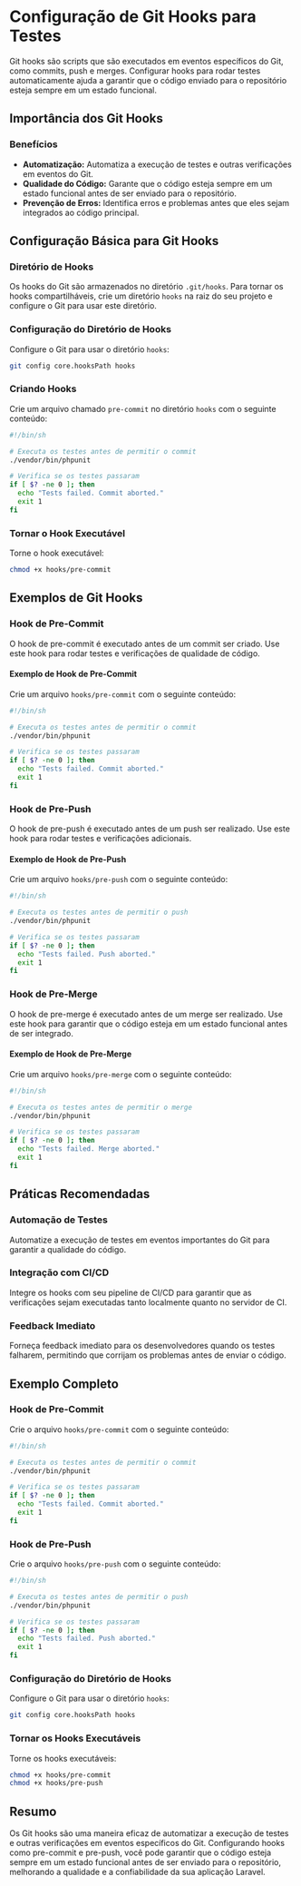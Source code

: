 # Configuração de Git Hooks para Testes

Git hooks são scripts que são executados em eventos específicos do Git, como commits, push e merges. Configurar hooks para rodar testes automaticamente ajuda a garantir que o código enviado para o repositório esteja sempre em um estado funcional.

## Importância dos Git Hooks

### Benefícios

- **Automatização:** Automatiza a execução de testes e outras verificações em eventos do Git.
- **Qualidade do Código:** Garante que o código esteja sempre em um estado funcional antes de ser enviado para o repositório.
- **Prevenção de Erros:** Identifica erros e problemas antes que eles sejam integrados ao código principal.

## Configuração Básica para Git Hooks

### Diretório de Hooks

Os hooks do Git são armazenados no diretório `.git/hooks`. Para tornar os hooks compartilháveis, crie um diretório `hooks` na raiz do seu projeto e configure o Git para usar este diretório.

### Configuração do Diretório de Hooks

Configure o Git para usar o diretório `hooks`:

```bash
git config core.hooksPath hooks
```

### Criando Hooks

Crie um arquivo chamado `pre-commit` no diretório `hooks` com o seguinte conteúdo:

```bash
#!/bin/sh

# Executa os testes antes de permitir o commit
./vendor/bin/phpunit

# Verifica se os testes passaram
if [ $? -ne 0 ]; then
  echo "Tests failed. Commit aborted."
  exit 1
fi
```

### Tornar o Hook Executável

Torne o hook executável:

```bash
chmod +x hooks/pre-commit
```

## Exemplos de Git Hooks

### Hook de Pre-Commit

O hook de pre-commit é executado antes de um commit ser criado. Use este hook para rodar testes e verificações de qualidade de código.

#### Exemplo de Hook de Pre-Commit

Crie um arquivo `hooks/pre-commit` com o seguinte conteúdo:

```bash
#!/bin/sh

# Executa os testes antes de permitir o commit
./vendor/bin/phpunit

# Verifica se os testes passaram
if [ $? -ne 0 ]; then
  echo "Tests failed. Commit aborted."
  exit 1
fi
```

### Hook de Pre-Push

O hook de pre-push é executado antes de um push ser realizado. Use este hook para rodar testes e verificações adicionais.

#### Exemplo de Hook de Pre-Push

Crie um arquivo `hooks/pre-push` com o seguinte conteúdo:

```bash
#!/bin/sh

# Executa os testes antes de permitir o push
./vendor/bin/phpunit

# Verifica se os testes passaram
if [ $? -ne 0 ]; then
  echo "Tests failed. Push aborted."
  exit 1
fi
```

### Hook de Pre-Merge

O hook de pre-merge é executado antes de um merge ser realizado. Use este hook para garantir que o código esteja em um estado funcional antes de ser integrado.

#### Exemplo de Hook de Pre-Merge

Crie um arquivo `hooks/pre-merge` com o seguinte conteúdo:

```bash
#!/bin/sh

# Executa os testes antes de permitir o merge
./vendor/bin/phpunit

# Verifica se os testes passaram
if [ $? -ne 0 ]; then
  echo "Tests failed. Merge aborted."
  exit 1
fi
```

## Práticas Recomendadas

### Automação de Testes

Automatize a execução de testes em eventos importantes do Git para garantir a qualidade do código.

### Integração com CI/CD

Integre os hooks com seu pipeline de CI/CD para garantir que as verificações sejam executadas tanto localmente quanto no servidor de CI.

### Feedback Imediato

Forneça feedback imediato para os desenvolvedores quando os testes falharem, permitindo que corrijam os problemas antes de enviar o código.

## Exemplo Completo

### Hook de Pre-Commit

Crie o arquivo `hooks/pre-commit` com o seguinte conteúdo:

```bash
#!/bin/sh

# Executa os testes antes de permitir o commit
./vendor/bin/phpunit

# Verifica se os testes passaram
if [ $? -ne 0 ]; then
  echo "Tests failed. Commit aborted."
  exit 1
fi
```

### Hook de Pre-Push

Crie o arquivo `hooks/pre-push` com o seguinte conteúdo:

```bash
#!/bin/sh

# Executa os testes antes de permitir o push
./vendor/bin/phpunit

# Verifica se os testes passaram
if [ $? -ne 0 ]; then
  echo "Tests failed. Push aborted."
  exit 1
fi
```

### Configuração do Diretório de Hooks

Configure o Git para usar o diretório `hooks`:

```bash
git config core.hooksPath hooks
```

### Tornar os Hooks Executáveis

Torne os hooks executáveis:

```bash
chmod +x hooks/pre-commit
chmod +x hooks/pre-push
```

## Resumo

Os Git hooks são uma maneira eficaz de automatizar a execução de testes e outras verificações em eventos específicos do Git. Configurando hooks como pre-commit e pre-push, você pode garantir que o código esteja sempre em um estado funcional antes de ser enviado para o repositório, melhorando a qualidade e a confiabilidade da sua aplicação Laravel.
